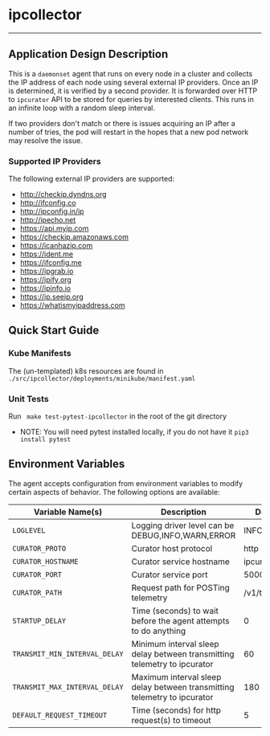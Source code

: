 # ipcollector

---

## Application Design Description

This is a `daemonset` agent that runs on every node in a cluster and collects the IP address of each node using several external IP providers. Once an IP is determined, it is verified by a second provider. It is forwarded over HTTP to `ipcurator` API to be stored for queries by interested clients. This runs in an infinite loop with a random sleep interval.

If two providers don't match or there is issues acquiring an IP after a number of tries, the pod will restart in the hopes that a new pod network may resolve the issue.

### Supported IP Providers

The following external IP providers are supported:

* http://checkip.dyndns.org
* http://ifconfig.co
* http://ipconfig.in/ip
* http://ipecho.net
* https://api.myip.com
* https://checkip.amazonaws.com
* https://icanhazip.com
* https://ident.me
* https://ifconfig.me
* https://ipgrab.io
* https://ipify.org
* https://ipinfo.io
* https://ip.seeip.org
* https://whatismyipaddress.com

## Quick Start Guide

### Kube Manifests

The (un-templated) k8s resources are found in `./src/ipcollector/deployments/minikube/manifest.yaml`

### Unit Tests

Run ` make test-pytest-ipcollector` in the root of the git directory

* NOTE: You will need pytest installed locally, if you do not have it `pip3 install pytest`

## Environment Variables 

The agent accepts configuration from environment variables to modify certain aspects of behavior. The following
options are available:

| Variable Name(s) | Description | Default |
| ---|---|---|
|`LOGLEVEL`|Logging driver level can be DEBUG,INFO,WARN,ERROR |INFO|
|`CURATOR_PROTO`|Curator host protocol|http|
|`CURATOR_HOSTNAME`|Curator service hostname|ipcurator|
|`CURATOR_PORT`|Curator service port|5000|
|`CURATOR_PATH`|Request path for POSTing telemetry|/v1/telemetry|
|`STARTUP_DELAY`|Time (seconds) to wait before the agent attempts to do anything|0|
|`TRANSMIT_MIN_INTERVAL_DELAY`|Minimum interval sleep delay between transmitting telemetry to ipcurator|60|
|`TRANSMIT_MAX_INTERVAL_DELAY`|Maximum interval sleep delay between transmitting telemetry to ipcurator|180|
|`DEFAULT_REQUEST_TIMEOUT`|Time (seconds) for http request(s) to timeout|5|
